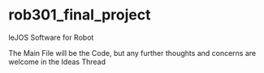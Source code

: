 # rob301_final_project
leJOS Software for Robot 

The Main File will be the Code, but any further thoughts and concerns are welcome in the Ideas Thread
